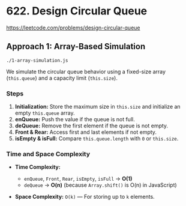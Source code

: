# 622. Design Circular Queue

https://leetcode.com/problems/design-circular-queue

## Approach 1: Array-Based Simulation
`./1-array-simulation.js`

We simulate the circular queue behavior using a fixed-size array (`this.queue`) and a capacity limit (`this.size`).

### Steps

1. **Initialization:** Store the maximum size in `this.size` and initialize an empty `this.queue` array.
2. **enQueue:** Push the value if the queue is not full.
3. **deQueue:** Remove the first element if the queue is not empty.
4. **Front & Rear:** Access first and last elements if not empty.
5. **isEmpty & isFull:** Compare `this.queue.length` with `0` or `this.size`.

### Time and Space Complexity

* **Time Complexity:**
  * `enQueue`, `Front`, `Rear`, `isEmpty`, `isFull` → **O(1)**
  * `deQueue` → **O(n)** (because `Array.shift()` is O(n) in JavaScript)

* **Space Complexity:** `O(k)` — For storing up to `k` elements.
